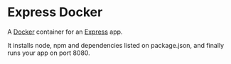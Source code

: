 # Express Docker

A [Docker](https://docker.com/) container for an [Express](http://expressjs.com) app.  

It installs node, npm and dependencies listed on package.json,
and finally runs your app on port 8080.
